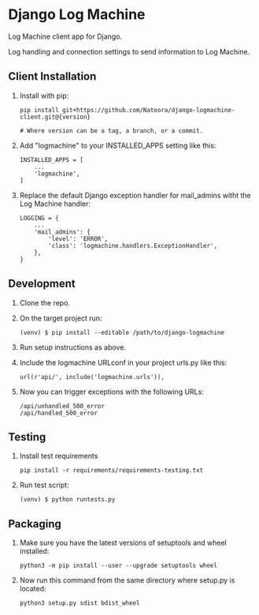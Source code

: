 Django Log Machine
==================

Log Machine client app for Django.

Log handling and connection settings to send information to Log Machine.

Client Installation
-------------------

1. Install with pip:

    ```
    pip install git+https://github.com/Natoora/django-logmachine-client.git@{version}
   
    # Where version can be a tag, a branch, or a commit.
    ```

2. Add "logmachine" to your INSTALLED_APPS setting like this:

    ``` 
    INSTALLED_APPS = [
        ...
        'logmachine',
    ]
    ```

3. Replace the default Django exception handler for mail_admins witht the Log Machine handler:

    ``` 
    LOGGING = {
        ...
        'mail_admins': {
            'level': 'ERROR',
            'class': 'logmachine.handlers.ExceptionHandler',
        },
    }
    ```

Development
-----------
1. Clone the repo.

3. On the target project run:
    ``` 
    (venv) $ pip install --editable /path/to/django-logmachine
    ```  

3. Run setup instructions as above.

4. Include the logmachine URLconf in your project urls.py like this:
    ``` 
    url(r'api/', include('logmachine.urls')),
    ```

5. Now you can trigger exceptions with the following URLs:
    ``` 
    /api/unhandled_500_error
    /api/handled_500_error
    ```

Testing
-------
1. Install test requirements
    ```
    pip install -r requirements/requirements-testing.txt
    ```

2. Run test script:
    ```
    (venv) $ python runtests.py
    ```

Packaging
---------
1. Make sure you have the latest versions of setuptools and wheel installed:
    ```
    python3 -m pip install --user --upgrade setuptools wheel
    ```

2. Now run this command from the same directory where setup.py is located:
    ``` 
    python3 setup.py sdist bdist_wheel
    ```
